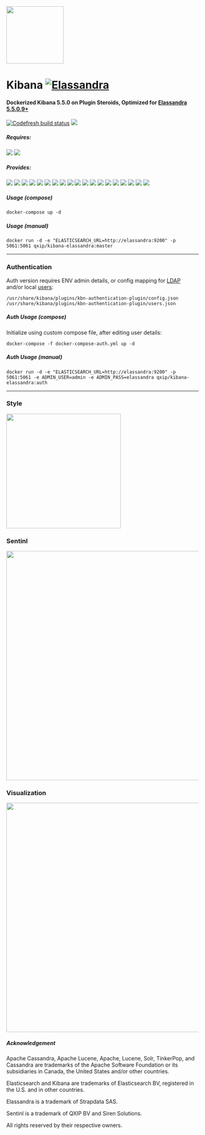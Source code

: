 <img width=150 src="https://user-images.githubusercontent.com/1423657/34592690-3a8b12e0-f1c6-11e7-8b40-669934b53007.gif">

# Kibana [![Elassandra](https://github.com/strapdata/elassandra/raw/v5.5.0-strapdata/elassandra-logo.png)](http://github.com/strapdata/elassandra)

#### Dockerized Kibana 5.5.0 on Plugin Steroids, Optimized for [Elassandra 5.5.0.9+](github.com/strapdata/elassandra)

[![Codefresh build status]( https://g.codefresh.io/api/badges/build?repoOwner=lmangani&repoName=kibana-elassandra&branch=master&pipelineName=kibana-elassandra&accountName=lmangani&type=cf-1)]( https://g.codefresh.io/repositories/lmangani/kibana-elassandra/builds?filter=trigger:build;branch:master;service:5a47b81ef19c2200011010f3~kibana-elassandra) <img src="https://img.shields.io/docker/pulls/qxip/kibana-elassandra.svg"/>  

##### Requires:
<img src="https://img.shields.io/badge/Elassandra- 5.5.0.9+-blue.svg"/> <img src="https://img.shields.io/docker/pulls/strapdata/elassandra.svg"/>  

##### Provides:
<img src="https://img.shields.io/badge/Kibana-5.5.0-blue.svg"/> <img src="https://img.shields.io/badge/theme-Elassandra-blue.svg"/> <img src="https://img.shields.io/badge/app-Sentinl-yellow.svg"/> <img src="https://img.shields.io/badge/app-LogTrail-yellow.svg"/> <img src="https://img.shields.io/badge/vis-Network-orange.svg"/> <img src="https://img.shields.io/badge/vis-Sankey-orange.svg"/> <img src="https://img.shields.io/badge/vis-Swimlane-orange.svg"/> <img src="https://img.shields.io/badge/vis-Timeline-orange.svg"/> <img src="https://img.shields.io/badge/vis-Mapster-orange.svg"/> <img src="https://img.shields.io/badge/vis-Vega-orange.svg"/> <img src="https://img.shields.io/badge/plugin-Search%20Tables-green.svg"/> <img src="https://img.shields.io/badge/plugin-Computed%20Columns-green.svg"/> <img src="https://img.shields.io/badge/plugin-Time%20Select-green.svg"/> <img src="https://img.shields.io/badge/plugin-Enhanced%20Tilemap-green.svg"/> <img src="https://img.shields.io/badge/plugin-Metric%20Percent-green.svg"/> <img src="https://img.shields.io/badge/plugin-Markdown%20Doc-green.svg"/> <img src="https://img.shields.io/badge/plugin-Metric%20Percent-green.svg"/> <img src="https://img.shields.io/badge/api-Kibana%20API-red.svg"/> <img src="https://img.shields.io/badge/api-Auth%20Plugin%20LDAP-purple.svg"/> 

##### Usage (compose)
```
docker-compose up -d
```
##### Usage (manual)
```
docker run -d -e "ELASTICSEARCH_URL=http://elassandra:9200" -p 5061:5061 qxip/kibana-elassandra:master
```

 ----------- 

### Authentication
Auth version requires ENV admin details, or config mapping for [LDAP](https://raw.githubusercontent.com/elasticfence/kbn-authentication-plugin/master/config.json) and/or local [users](https://raw.githubusercontent.com/elasticfence/kbn-authentication-plugin/master/users.json):
```
/usr/share/kibana/plugins/kbn-authentication-plugin/config.json
/usr/share/kibana/plugins/kbn-authentication-plugin/users.json
```

##### Auth Usage (compose)
Initialize using custom compose file, after editing user details:
```
docker-compose -f docker-compose-auth.yml up -d
```
##### Auth Usage (manual)
```
docker run -d -e "ELASTICSEARCH_URL=http://elassandra:9200" -p 5061:5061 -e ADMIN_USER=admin -e ADMIN_PASS=elassandra qxip/kibana-elassandra:auth
```

 ----------- 

### Style
 <img src="https://user-images.githubusercontent.com/1423657/33861617-ff9a65e0-dede-11e7-8943-b7fb62dd857f.gif" width="300" />

### Sentinl
<img src="https://i.imgur.com/V9wDZak.gif" width="600" />

### Visualization
<img src="https://user-images.githubusercontent.com/1423657/34632842-283420ca-f278-11e7-8fda-c4713faeb8ab.png" width="600" />


##### Acknowledgement
Apache Cassandra, Apache Lucene, Apache, Lucene, Solr, TinkerPop, and Cassandra are trademarks of the Apache Software Foundation or its subsidiaries in Canada, the United States and/or other countries.

Elasticsearch and Kibana are trademarks of Elasticsearch BV, registered in the U.S. and in other countries.

Elassandra is a trademark of Strapdata SAS.

Sentinl is a trademark of QXIP BV and Siren Solutions.

All rights reserved by their respective owners. 

